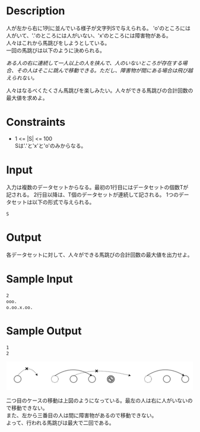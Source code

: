 # Description
人が左から右に1列に並んでいる様子が文字列Sで与えられる。
'o'のところには人がいて、'.'のところには人がいない、'x'のところには障害物がある。  
人々はこれから馬跳びをしようとしている。  
一回の馬跳びは以下のように決められる。  

*ある人の右に連続して一人以上の人を挟んで、人のいないところが存在する場合、その人はそこに跳んで移動できる。ただし、障害物が間にある場合は飛び越えられない。*

人々はなるべくたくさん馬跳びを楽しみたい。人々ができる馬跳びの合計回数の最大値を求めよ。

# Constraints
 - 1 <= |S| <= 100  
 Sは'.'と'x'と'o'のみからなる。

# Input
入力は複数のデータセットからなる。最初の1行目にはデータセットの個数Tが記される。
2行目以降は、T個のデータセットが連続して記される。 1つのデータセットは以下の形式で与えられる。

    S

# Output
各データセットに対して、人々ができる馬跳びの合計回数の最大値を出力せよ。

# Sample Input

    2
    ooo.
    o.oo.x.oo.

# Sample Output

    1
    2

!["図1-1"](umatobi.png)  

二つ目のケースの移動は上図のようになっている。最左の人は右に人がいないので移動できない。  
また、左から三番目の人は間に障害物があるので移動できない。  
よって、行われる馬跳びは最大で二回である。

